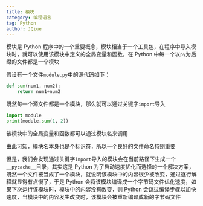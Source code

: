 ```yaml
---
title: 模块
category: 编程语言
tag: Python
author: JQiue
---
```


模块是 Python 程序中的一个重要概念，模块相当于一个工具包，在程序中导入模块时，就可以使用该模块中定义的全局变量和函数，在 Python 中每一个以`py`为后缀的文件都是一个模块

假设有一个文件`module.py`中的源代码如下：

```python
def sum(num1, num2):
    return num1+num2
```

既然每一个源文件都是一个模块，那么就可以通过关键字`import`导入

```python
import module
print(module.sum(1, 2))
```

该模块中的全局变量和函数都可以通过模块名来调用

由此可知，模块名本身也是个标识符，所以一个良好的文件命名特别重要

但是，我们会发现通过关键字`import`导入的模块会在当前路径下生成一个`__pycache__`目录，其实这是 Python 为了启动速度优化而选择的一个解决方案，既然一个文件被当成了一个模块，就说明该模块中的内容很少被改变，通过逐行解释就显得有点慢了，于是 Python 会将该模块编译成一个字节码文件优化速度，如果下次运行该模块时，模块中的内容没有改变，则 Python 会跳过编译步骤以加快速度，当模块中的内容发生改变时，该模块会被重新编译成新的字节码文件
